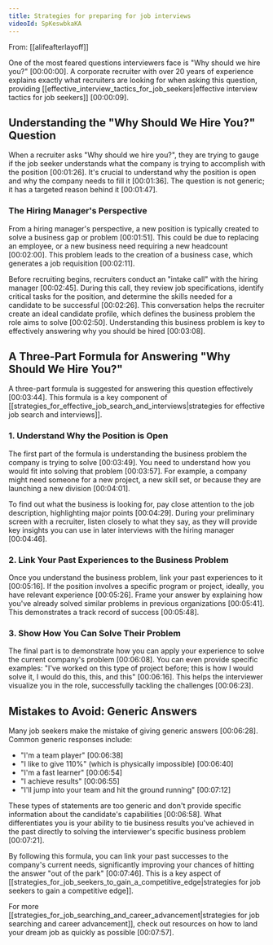 ```yaml
---
title: Strategies for preparing for job interviews
videoId: SpKeswbkaKA
---
```


From: [[alifeafterlayoff]] <br/> 

One of the most feared questions interviewers face is "Why should we hire you?" <a class="yt-timestamp" data-t="00:00:00">[00:00:00]</a>. A corporate recruiter with over 20 years of experience explains exactly what recruiters are looking for when asking this question, providing [[effective_interview_tactics_for_job_seekers|effective interview tactics for job seekers]] <a class="yt-timestamp" data-t="00:00:09">[00:00:09]</a>.

## Understanding the "Why Should We Hire You?" Question

When a recruiter asks "Why should we hire you?", they are trying to gauge if the job seeker understands what the company is trying to accomplish with the position <a class="yt-timestamp" data-t="00:01:26">[00:01:26]</a>. It's crucial to understand why the position is open and why the company needs to fill it <a class="yt-timestamp" data-t="00:01:36">[00:01:36]</a>. The question is not generic; it has a targeted reason behind it <a class="yt-timestamp" data-t="00:01:47">[00:01:47]</a>.

### The Hiring Manager's Perspective

From a hiring manager's perspective, a new position is typically created to solve a business gap or problem <a class="yt-timestamp" data-t="00:01:51">[00:01:51]</a>. This could be due to replacing an employee, or a new business need requiring a new headcount <a class="yt-timestamp" data-t="00:02:00">[00:02:00]</a>. This problem leads to the creation of a business case, which generates a job requisition <a class="yt-timestamp" data-t="00:02:11">[00:02:11]</a>.

Before recruiting begins, recruiters conduct an "intake call" with the hiring manager <a class="yt-timestamp" data-t="00:02:45">[00:02:45]</a>. During this call, they review job specifications, identify critical tasks for the position, and determine the skills needed for a candidate to be successful <a class="yt-timestamp" data-t="00:02:26">[00:02:26]</a>. This conversation helps the recruiter create an ideal candidate profile, which defines the business problem the role aims to solve <a class="yt-timestamp" data-t="00:02:50">[00:02:50]</a>. Understanding this business problem is key to effectively answering why you should be hired <a class="yt-timestamp" data-t="00:03:08">[00:03:08]</a>.

## A Three-Part Formula for Answering "Why Should We Hire You?"

A three-part formula is suggested for answering this question effectively <a class="yt-timestamp" data-t="00:03:44">[00:03:44]</a>. This formula is a key component of [[strategies_for_effective_job_search_and_interviews|strategies for effective job search and interviews]].

### 1. Understand Why the Position is Open

The first part of the formula is understanding the business problem the company is trying to solve <a class="yt-timestamp" data-t="00:03:49">[00:03:49]</a>. You need to understand how you would fit into solving that problem <a class="yt-timestamp" data-t="00:03:57">[00:03:57]</a>. For example, a company might need someone for a new project, a new skill set, or because they are launching a new division <a class="yt-timestamp" data-t="00:04:01">[00:04:01]</a>.

To find out what the business is looking for, pay close attention to the job description, highlighting major points <a class="yt-timestamp" data-t="00:04:29">[00:04:29]</a>. During your preliminary screen with a recruiter, listen closely to what they say, as they will provide key insights you can use in later interviews with the hiring manager <a class="yt-timestamp" data-t="00:04:46">[00:04:46]</a>.

### 2. Link Your Past Experiences to the Business Problem

Once you understand the business problem, link your past experiences to it <a class="yt-timestamp" data-t="00:05:16">[00:05:16]</a>. If the position involves a specific program or project, ideally, you have relevant experience <a class="yt-timestamp" data-t="00:05:26">[00:05:26]</a>. Frame your answer by explaining how you've already solved similar problems in previous organizations <a class="yt-timestamp" data-t="00:05:41">[00:05:41]</a>. This demonstrates a track record of success <a class="yt-timestamp" data-t="00:05:48">[00:05:48]</a>.

### 3. Show How You Can Solve Their Problem

The final part is to demonstrate how you can apply your experience to solve the current company's problem <a class="yt-timestamp" data-t="00:06:08">[00:06:08]</a>. You can even provide specific examples: "I've worked on this type of project before; this is how I would solve it, I would do this, this, and this" <a class="yt-timestamp" data-t="00:06:16">[00:06:16]</a>. This helps the interviewer visualize you in the role, successfully tackling the challenges <a class="yt-timestamp" data-t="00:06:23">[00:06:23]</a>.

## Mistakes to Avoid: Generic Answers

Many job seekers make the mistake of giving generic answers <a class="yt-timestamp" data-t="00:06:28">[00:06:28]</a>. Common generic responses include:
*   "I'm a team player" <a class="yt-timestamp" data-t="00:06:38">[00:06:38]</a>
*   "I like to give 110%" (which is physically impossible) <a class="yt-timestamp" data-t="00:06:40">[00:06:40]</a>
*   "I'm a fast learner" <a class="yt-timestamp" data-t="00:06:54">[00:06:54]</a>
*   "I achieve results" <a class="yt-timestamp" data-t="00:06:55">[00:06:55]</a>
*   "I'll jump into your team and hit the ground running" <a class="yt-timestamp" data-t="00:07:12">[00:07:12]</a>

These types of statements are too generic and don't provide specific information about the candidate's capabilities <a class="yt-timestamp" data-t="00:06:58">[00:06:58]</a>. What differentiates you is your ability to tie business results you've achieved in the past directly to solving the interviewer's specific business problem <a class="yt-timestamp" data-t="00:07:21">[00:07:21]</a>.

By following this formula, you can link your past successes to the company's current needs, significantly improving your chances of hitting the answer "out of the park" <a class="yt-timestamp" data-t="00:07:46">[00:07:46]</a>. This is a key aspect of [[strategies_for_job_seekers_to_gain_a_competitive_edge|strategies for job seekers to gain a competitive edge]].

For more [[strategies_for_job_searching_and_career_advancement|strategies for job searching and career advancement]], check out resources on how to land your dream job as quickly as possible <a class="yt-timestamp" data-t="00:07:57">[00:07:57]</a>.